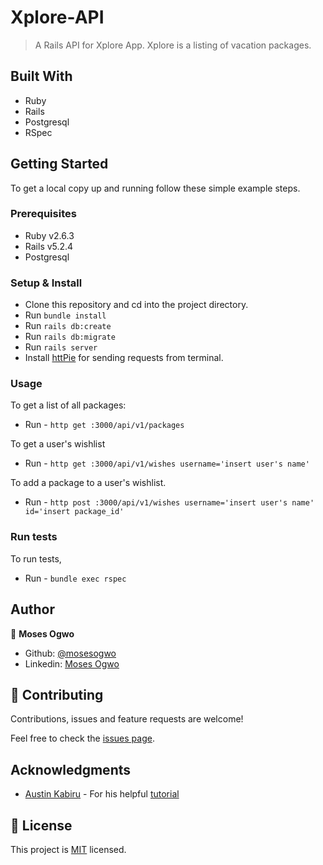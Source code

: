 # Xplore-API

> A Rails API for Xplore App. Xplore is a listing of vacation packages.

## Built With

- Ruby
- Rails
- Postgresql
- RSpec

## Getting Started

To get a local copy up and running follow these simple example steps.

### Prerequisites
 - Ruby v2.6.3
 - Rails v5.2.4
 - Postgresql

### Setup & Install
- Clone this repository and cd into the project directory.
- Run `bundle install`
- Run `rails db:create`
- Run `rails db:migrate`
- Run `rails server`
- Install [httPie](https://httpie.org/) for sending requests from terminal. 

### Usage
To get a list of all packages:
  - Run - `http get :3000/api/v1/packages`

To get a user's wishlist 
  - Run - `http get :3000/api/v1/wishes username='insert user's name'`

To add a package to a user's wishlist.
  - Run - `http post :3000/api/v1/wishes username='insert user's name' id='insert package_id'`

### Run tests
To run tests,

  - Run - `bundle exec rspec`

## Author

👤 **Moses Ogwo**

- Github: [@mosesogwo](https://github.com/mosesogwo/)
- Linkedin: [Moses Ogwo](https://www.linkedin.com/in/moses-ogwo-327168114/)


## 🤝 Contributing

Contributions, issues and feature requests are welcome!

Feel free to check the [issues page](issues/).


## Acknowledgments
- [Austin Kabiru](https://scotch.io/@austin) - For his helpful [tutorial](https://scotch.io/tutorials/build-a-restful-json-api-with-rails-5-part-one)

## 📝 License

This project is [MIT](http://www.tldrlegal.com/license/mit-license) licensed.

